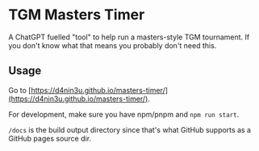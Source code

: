# TGM Masters Timer
A ChatGPT fuelled "tool" to help run a masters-style TGM tournament. If you don't know what that means you probably don't need this.

## Usage
Go to [https://d4nin3u.github.io/masters-timer/](https://d4nin3u.github.io/masters-timer/).

For development, make sure you have npm/pnpm and `npm run start`.

`/docs` is the build output directory since that's what GitHub supports as a GitHub pages source dir.